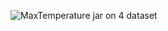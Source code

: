 ![MaxTemperature jar on 4 dataset](https://github.com/illinoistech-itm/bshah40/blob/master/ITMD-521/Week-04/images/mt-4.png)
